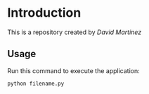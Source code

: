 # Introduction


This is a repository created by *David Martinez*


## Usage


Run this command to execute the application:


`python filename.py`

 

```
